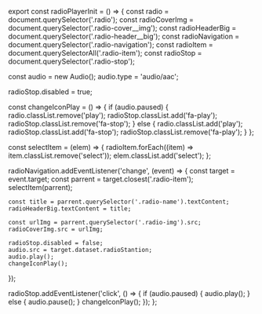 export const radioPlayerInit = () => {
  const radio = document.querySelector('.radio');
  const radioCoverImg = document.querySelector('.radio-cover__img');
  const radioHeaderBig = document.querySelector('.radio-header__big');
  const radioNavigation = document.querySelector('.radio-navigation');
  const radioItem = document.querySelectorAll('.radio-item');
  const radioStop = document.querySelector('.radio-stop');

  const audio = new Audio();
  audio.type = 'audio/aac';

  radioStop.disabled = true;

  const changeIconPlay = () => {
    if (audio.paused) {
      radio.classList.remove('play');
      radioStop.classList.add('fa-play');
      radioStop.classList.remove('fa-stop');
    } else {
      radio.classList.add('play');
      radioStop.classList.add('fa-stop');
      radioStop.classList.remove('fa-play');
    }
  };

  const selectItem = (elem) => {
    radioItem.forEach((item) => item.classList.remove('select'));
    elem.classList.add('select');
  };

  radioNavigation.addEventListener('change', (event) => {
    const target = event.target;
    const parrent = target.closest('.radio-item');
    selectItem(parrent);

    const title = parrent.querySelector('.radio-name').textContent;
    radioHeaderBig.textContent = title;

    const urlImg = parrent.querySelector('.radio-img').src;
    radioCoverImg.src = urlImg;

    radioStop.disabled = false;
    audio.src = target.dataset.radioStantion;
    audio.play();
    changeIconPlay();
  });

  radioStop.addEventListener('click', () => {
    if (audio.paused) {
      audio.play();
    } else {
      audio.pause();
    }
    changeIconPlay();
  });
};
